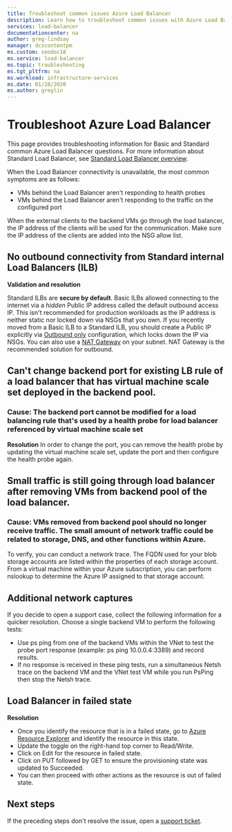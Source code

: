 ```yaml
---
title: Troubleshoot common issues Azure Load Balancer
description: Learn how to troubleshoot common issues with Azure Load Balancer.
services: load-balancer
documentationcenter: na
author: greg-lindsay
manager: dcscontentpm
ms.custom: seodoc18
ms.service: load-balancer
ms.topic: troubleshooting
ms.tgt_pltfrm: na
ms.workload: infrastructure-services
ms.date: 01/28/2020
ms.author: greglin
---
```


# Troubleshoot Azure Load Balancer

This page provides troubleshooting information for Basic and Standard common Azure Load Balancer questions. For more information about Standard Load Balancer, see [Standard Load Balancer overview](load-balancer-standard-diagnostics.md).

When the Load Balancer connectivity is unavailable, the most common symptoms are as follows:

- VMs behind the Load Balancer aren't responding to health probes 
- VMs behind the Load Balancer aren't responding to the traffic on the configured port

When the external clients to the backend VMs go through the load balancer, the IP address of the clients will be used for the communication. Make sure the IP address of the clients are added into the NSG allow list.

## No outbound connectivity from Standard internal Load Balancers (ILB)

**Validation and resolution**

Standard ILBs are **secure by default**. Basic ILBs allowed connecting to the internet via a *hidden* Public IP address called the default outbound access IP. This isn't recommended for production workloads as the IP address is neither static nor locked down via NSGs that you own. If you recently moved from a Basic ILB to a Standard ILB, you should create a Public IP explicitly via [Outbound only](egress-only.md) configuration, which locks down the IP via NSGs. You can also use a [NAT Gateway](../virtual-network/nat-gateway/nat-overview.md) on your subnet. NAT Gateway is the recommended solution for outbound.

## Can't change backend port for existing LB rule of a load balancer that has virtual machine scale set deployed in the backend pool.

### Cause: The backend port cannot be modified for a load balancing rule that's used by a health probe for load balancer referenced by virtual machine scale set

**Resolution**
In order to change the port, you can remove the health probe by updating the virtual machine scale set, update the port and then configure the health probe again.

## Small traffic is still going through load balancer after removing VMs from backend pool of the load balancer.

### Cause: VMs removed from backend pool should no longer receive traffic. The small amount of network traffic could be related to storage, DNS, and other functions within Azure.

To verify, you can conduct a network trace. The FQDN used for your blob storage accounts are listed within the properties of each storage account.  From a virtual machine within your Azure subscription, you can perform nslookup to determine the Azure IP assigned to that storage account.

## Additional network captures

If you decide to open a support case, collect the following information for a quicker resolution. Choose a single backend VM to perform the following tests:

- Use ps ping from one of the backend VMs within the VNet to test the probe port response (example: ps ping 10.0.0.4:3389) and record results. 
- If no response is received in these ping tests, run a simultaneous Netsh trace on the backend VM and the VNet test VM while you run PsPing then stop the Netsh trace.

## Load Balancer in failed state

**Resolution**

- Once you identify the resource that is in a failed state, go to [Azure Resource Explorer](https://resources.azure.com/) and identify the resource in this state.
- Update the toggle on the right-hand top corner to Read/Write.
- Click on Edit for the resource in failed state.
- Click on PUT followed by GET to ensure the provisioning state was updated to Succeeded.
- You can then proceed with other actions as the resource is out of failed state.

## Next steps

If the preceding steps don't resolve the issue, open a [support ticket](https://azure.microsoft.com/support/options/).

